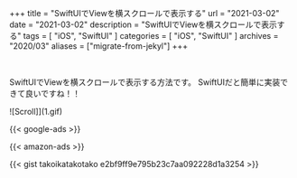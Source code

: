 +++
title =  "SwiftUIでViewを横スクロールで表示する"
url = "2021-03-02"
date = "2021-03-02"
description = "SwiftUIでViewを横スクロールで表示する"
tags = [
  "iOS",
  "SwiftUI"
]
categories = [
  "iOS",
  "SwiftUI"
]
archives = "2020/03"
aliases = ["migrate-from-jekyl"]
+++

<br>

SwiftUIでViewを横スクロールで表示する方法です。
SwiftUIだと簡単に実装できて良いですね！！

![Scroll]](1.gif)

<!-- Google Ads -->
{{< google-ads >}}

<!-- Amazon Ads -->
{{< amazon-ads >}}

{{< gist takoikatakotako e2bf9ff9e795b23c7aa092228d1a3254 >}}

